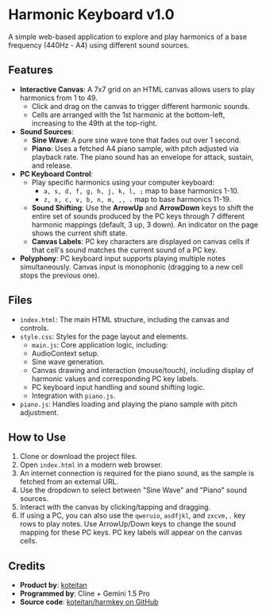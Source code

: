 # Harmonic Keyboard v1.0

A simple web-based application to explore and play harmonics of a base frequency (440Hz - A4) using different sound sources.

## Features

-   **Interactive Canvas**: A 7x7 grid on an HTML canvas allows users to play harmonics from 1 to 49.
    -   Click and drag on the canvas to trigger different harmonic sounds.
    -   Cells are arranged with the 1st harmonic at the bottom-left, increasing to the 49th at the top-right.
-   **Sound Sources**:
    -   **Sine Wave**: A pure sine wave tone that fades out over 1 second.
    -   **Piano**: Uses a fetched A4 piano sample, with pitch adjusted via playback rate. The piano sound has an envelope for attack, sustain, and release.
-   **PC Keyboard Control**:
    -   Play specific harmonics using your computer keyboard:
        -   `a, s, d, f, g, h, j, k, l, ;` map to base harmonics 1-10.
        -   `z, x, c, v, b, n, m, ,, .` map to base harmonics 11-19.
    -   **Sound Shifting**: Use the **ArrowUp** and **ArrowDown** keys to shift the entire set of sounds produced by the PC keys through 7 different harmonic mappings (default, 3 up, 3 down). An indicator on the page shows the current shift state.
    -   **Canvas Labels**: PC key characters are displayed on canvas cells if that cell's sound matches the current sound of a PC key.
-   **Polyphony**: PC keyboard input supports playing multiple notes simultaneously. Canvas input is monophonic (dragging to a new cell stops the previous one).

## Files

-   `index.html`: The main HTML structure, including the canvas and controls.
-   `style.css`: Styles for the page layout and elements.
    -   `main.js`: Core application logic, including:
    -   AudioContext setup.
    -   Sine wave generation.
    -   Canvas drawing and interaction (mouse/touch), including display of harmonic values and corresponding PC key labels.
    -   PC keyboard input handling and sound shifting logic.
    -   Integration with `piano.js`.
-   `piano.js`: Handles loading and playing the piano sample with pitch adjustment.

## How to Use

1.  Clone or download the project files.
2.  Open `index.html` in a modern web browser.
3.  An internet connection is required for the piano sound, as the sample is fetched from an external URL.
4.  Use the dropdown to select between "Sine Wave" and "Piano" sound sources.
5.  Interact with the canvas by clicking/tapping and dragging.
6.  If using a PC, you can also use the `qweruio`, `asdfjkl`, and `zxcvm,.` key rows to play notes. Use ArrowUp/Down keys to change the sound mapping for these PC keys. PC key labels will appear on the canvas cells.

## Credits

-   **Product by**: [koteitan](https://twitter.com/koteitan)
-   **Programmed by**: Cline + Gemini 1.5 Pro
-   **Source code**: [koteitan/harmkey on GitHub](https://github.com/koteitan/harmkey)
